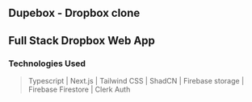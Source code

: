 ## Dupebox - Dropbox clone

## Full Stack Dropbox Web App
### Technologies Used
> Typescript | Next.js | Tailwind CSS | ShadCN | Firebase storage | Firebase Firestore | Clerk Auth